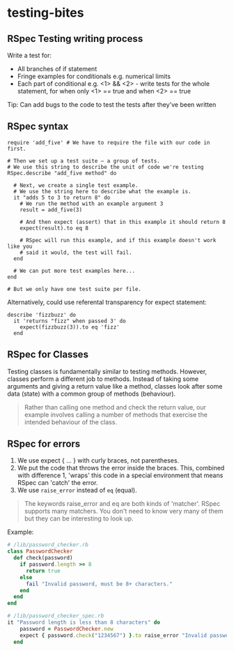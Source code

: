 # testing-bites
## RSpec Testing writing process
Write a test for:
* All branches of if statement
* Fringe examples for conditionals e.g. numerical limits
* Each part of conditional e.g. <1> && <2> - write tests for the whole statement, for when only <1> == true and when <2>  == true

Tip: Can add bugs to the code to test the tests after they've been written

## RSpec syntax

```shell
require 'add_five' # We have to require the file with our code in first.

# Then we set up a test suite — a group of tests.
# We use this string to describe the unit of code we're testing
RSpec.describe "add_five method" do

  # Next, we create a single test example.
  # We use the string here to describe what the example is.
  it "adds 5 to 3 to return 8" do
    # We run the method with an example argument 3
    result = add_five(3)

    # And then expect (assert) that in this example it should return 8
    expect(result).to eq 8

    # RSpec will run this example, and if this example doesn't work like you
    # said it would, the test will fail.
  end

  # We can put more test examples here...
end

# But we only have one test suite per file.
```

Alternatively, could use referental transparency for expect statement:

```shell
describe 'fizzbuzz' do
  it 'returns "fizz" when passed 3' do
    expect(fizzbuzz(3)).to eq 'fizz'
  end
```

## RSpec for Classes
Testing classes is fundamentally similar to testing methods. However, classes perform a different job to methods. Instead of taking some arguments and giving a return value like a method, classes look after some data (state) with a common group of methods (behaviour).

> Rather than calling one method and check the return value, our example involves calling a number of methods that exercise the intended behaviour of the class.

## RSpec for errors
1. We use expect { ... } with curly braces, not parentheses.
2. We put the code that throws the error inside the braces. This, combined with difference 1, 'wraps' this code in a special environment that means RSpec can 'catch' the error.
2. We use <code>raise_error</code> instead of <code>eq</code> (equal).
> The keywords raise_error and eq are both kinds of 'matcher'. RSpec supports many matchers. You don't need to know very many of them but they can be interesting to look up.

Example:

```ruby
# /lib/password_checker.rb
class PasswordChecker
  def check(password)
    if password.length >= 8
      return true
    else
      fail "Invalid password, must be 8+ characters."
    end
  end
end

# /lib/password_checker_spec.rb
it "Password length is less than 8 characters" do
    password = PasswordChecker.new
    expect { password.check("1234567") }.to raise_error "Invalid password, must be 8+ characters."
  end
```